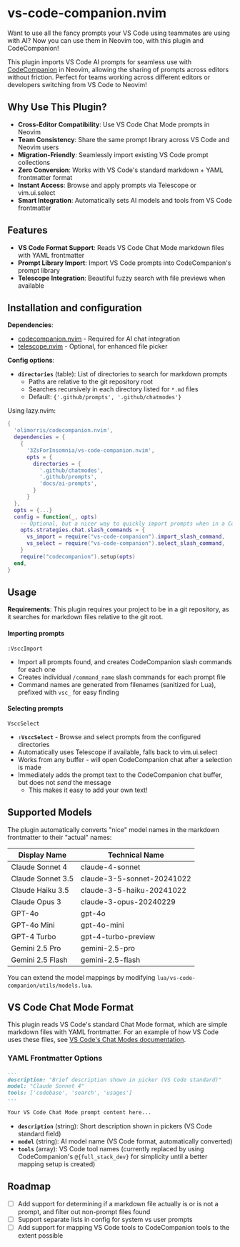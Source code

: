 # vs-code-companion.nvim

Want to use all the fancy prompts your VS Code using teammates are using with AI? Now you can use them in Neovim too, with this plugin and CodeCompanion!

This plugin imports VS Code AI prompts for seamless use with [CodeCompanion](https://codecompanion.olimorris.dev/) in Neovim, allowing the sharing of prompts across editors without friction. Perfect for teams working across different editors or developers switching from VS Code to Neovim!

## Why Use This Plugin?

- **Cross-Editor Compatibility**: Use VS Code Chat Mode prompts in Neovim
- **Team Consistency**: Share the same prompt library across VS Code and Neovim users
- **Migration-Friendly**: Seamlessly import existing VS Code prompt collections
- **Zero Conversion**: Works with VS Code's standard markdown + YAML frontmatter format
- **Instant Access**: Browse and apply prompts via Telescope or vim.ui.select
- **Smart Integration**: Automatically sets AI models and tools from VS Code frontmatter

## Features

- **VS Code Format Support**: Reads VS Code Chat Mode markdown files with YAML frontmatter
- **Prompt Library Import**: Import VS Code prompts into CodeCompanion's prompt library
- **Telescope Integration**: Beautiful fuzzy search with file previews when available

## Installation and configuration

**Dependencies**: 
- [codecompanion.nvim](https://github.com/olimorris/codecompanion.nvim) - Required for AI chat integration
- [telescope.nvim](https://github.com/nvim-telescope/telescope.nvim) - Optional, for enhanced file picker

**Config options**:
- **`directories`** (table): List of directories to search for markdown prompts
  - Paths are relative to the git repository root
  - Searches recursively in each directory listed for `*.md` files
  - Default: `{'.github/prompts', '.github/chatmodes'}`

Using lazy.nvim:

```lua
{
  'olimorris/codecompanion.nvim',
  dependencies = {
    {
      '3ZsForInsomnia/vs-code-companion.nvim',
      opts = {
        directories = {
          '.github/chatmodes',
          '.github/prompts',
          'docs/ai-prompts',
        }
      }
  },
  opts = {...}
  config = function(_, opts)
    -- Optional, but a nicer way to quickly import prompts when in a CodeCompanion buffer
    opts.strategies.chat.slash_commands = {
      vs_import = require("vs-code-companion").import_slash_command,
      vs_select = require("vs-code-companion").select_slash_command,
    }
    require("codecompanion").setup(opts)
  end,
}
```

## Usage

**Requirements**: This plugin requires your project to be in a git repository, as it searches for markdown files relative to the git root.

#### Importing prompts

`:VsccImport` 
- Import all prompts found, and creates CodeCompanion slash commands for each one
- Creates individual `/command_name` slash commands for each prompt file
- Command names are generated from filenames (sanitized for Lua), prefixed with `vsc_` for easy finding

#### Selecting prompts

`VsccSelect`
- **`:VsccSelect`** - Browse and select prompts from the configured directories
- Automatically uses Telescope if available, falls back to vim.ui.select
- Works from any buffer - will open CodeCompanion chat after a selection is made
- Immediately adds the prompt text to the CodeCompanion chat buffer, but does not _send_ the message
  - This makes it easy to add your own text!

## Supported Models

The plugin automatically converts "nice" model names in the markdown frontmatter to their "actual" names:


| Display Name | Technical Name |
|--------------|----------------|
| Claude Sonnet 4 | claude-4-sonnet |
| Claude Sonnet 3.5 | claude-3-5-sonnet-20241022 |
| Claude Haiku 3.5 | claude-3-5-haiku-20241022 |
| Claude Opus 3 | claude-3-opus-20240229 |
| GPT-4o | gpt-4o |
| GPT-4o Mini | gpt-4o-mini |
| GPT-4 Turbo | gpt-4-turbo-preview |
| Gemini 2.5 Pro | gemini-2.5-pro |
| Gemini 2.5 Flash | gemini-2.5-flash |


You can extend the model mappings by modifying `lua/vs-code-companion/utils/models.lua`.

## VS Code Chat Mode Format

This plugin reads VS Code's standard Chat Mode format, which are simple markdown files with YAML frontmatter. For an example of how VS Code uses these files, see [VS Code's Chat Modes documentation](https://code.visualstudio.com/docs/copilot/chat/chat-modes).

### YAML Frontmatter Options

```markdown
---
description: "Brief description shown in picker (VS Code standard)"
model: "Claude Sonnet 4"
tools: ['codebase', 'search', 'usages']
---

Your VS Code Chat Mode prompt content here...
```

- **`description`** (string): Short description shown in pickers (VS Code standard field)
- **`model`** (string): AI model name (VS Code format, automatically converted)
- **`tools`** (array): VS Code tool names (currently replaced by using CodeCompanion's `@{full_stack_dev}` for simplicity until a better mapping setup is created)

## Roadmap

- [ ] Add support for determining if a markdown file actually is or is not a prompt, and filter out non-prompt files found
- [ ] Support separate lists in config for system vs user prompts
- [ ] Add support for mapping VS Code tools to CodeCompanion tools to the extent possible
